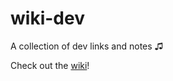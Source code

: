 # wiki-dev
A collection of dev links and notes ♫

Check out the [wiki](https://github.com/adamnationx/wiki-dev/wiki)!
